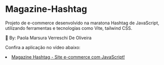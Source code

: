 # Magazine-Hashtag

Projeto de e-commerce desenvolvido na maratona Hashtag de JavaScript, utilizando ferramentas e tecnologias como Vite, tailwind CSS. 

:small_blue_diamond: By: Paola Marsura Verreschi De Oliveira

Confira a aplicação no vídeo abaixo:




<li><a href="https://www.youtube.com/watch?v=3ohboHvfC6c)"> Magazine Hashtag - Site e-commerce com JavaScript!
